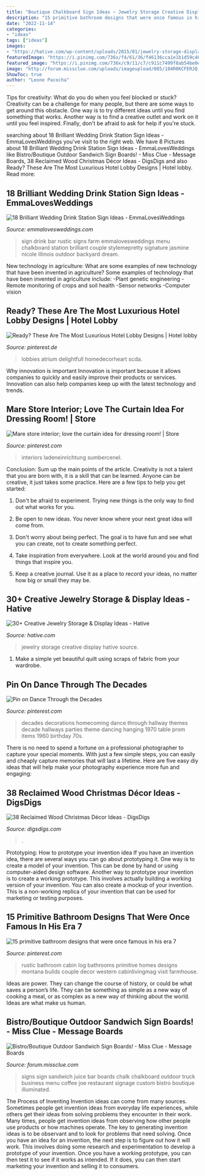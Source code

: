 ```yaml
---
title: "Boutique Chalkboard Sign Ideas ~ Jewelry Storage Creative Display Hative Source"
description: "15 primitive bathroom designs that were once famous in his era 7"
date: "2022-11-14"
categories:
- "ideas"
tags: ["ideas"]
images:
- "https://hative.com/wp-content/uploads/2015/01/jewelry-storage-display-ideas/20-jewelry-storage-display-ideas.jpg"
featuredImage: "https://i.pinimg.com/736x/f4/61/36/f46136cca1e1b1d59c40c3d81492d516--decades-decorations-parties-decades-party-ideas.jpg"
featured_image: "https://i.pinimg.com/736x/c9/11/c7/c911c7499f8ab54be0e1dd485151d5c2.jpg"
image: "http://forum.missclue.com/uploads/imageupload/085/104R0KCFERJQ.jpg"
ShowToc: true
author: "Leone Pacocha"
---
```



Tips for creativity: What do you do when you feel blocked or stuck?
Creativity can be a challenge for many people, but there are some ways to get around this obstacle. One way is to try different ideas until you find something that works. Another way is to find a creative outlet and work on it until you feel inspired. Finally, don't be afraid to ask for help if you're stuck.

	

		
searching about 18 Brilliant Wedding Drink Station Sign Ideas - EmmaLovesWeddings you've visit to the right web. We have 8 Pictures about 18 Brilliant Wedding Drink Station Sign Ideas - EmmaLovesWeddings like Bistro/Boutique Outdoor Sandwich Sign Boards! - Miss Clue - Message Boards, 38 Reclaimed Wood Christmas Décor Ideas - DigsDigs and also Ready? These Are The Most Luxurious Hotel Lobby Designs | Hotel lobby. Read more:
		
    
## 18 Brilliant Wedding Drink Station Sign Ideas - EmmaLovesWeddings

<img loading=lazy src="http://emmalovesweddings.com/wp-content/uploads/2018/05/outdoor-rustic-chalkboard-wedding-bar-sign.jpg" onerror="this.onerror=null;this.src='https://tse4.mm.bing.net/th?id=OIP.cmkZ4TqolldSC-Ba1yGxbgHaLH&amp;pid=15.1';" alt="18 Brilliant Wedding Drink Station Sign Ideas - EmmaLovesWeddings">

_Source: emmalovesweddings.com_

>sign drink bar rustic signs farm emmalovesweddings menu chalkboard station brilliant couple stylemepretty signature jasmine nicole illinois outdoor backyard dream. 

	

New technology in agriculture: What are some examples of new technology that have been invented in agriculture?
Some examples of technology that have been invented in agriculture include:
-Plant genetic engineering
-Remote monitoring of crops and soil health 
-Sensor networks 
-Computer vision

    
## Ready? These Are The Most Luxurious Hotel Lobby Designs | Hotel Lobby

<img loading=lazy src="https://i.pinimg.com/736x/5d/39/66/5d3966ab4e8a7924c072b936303c68aa.jpg" onerror="this.onerror=null;this.src='https://tse3.mm.bing.net/th?id=OIP.ZbvH_DI34HVETc05Mw9lPQHaHE&amp;pid=15.1';" alt="Ready? These Are The Most Luxurious Hotel Lobby Designs | Hotel lobby">

_Source: pinterest.de_

>lobbies atrium delightfull homedecorheart scda. 

	

Why innovation is important
Innovation is important because it allows companies to quickly and easily improve their products or services. Innovation can also help companies keep up with the latest technology and trends.

    
## Mare Store Interior; Love The Curtain Idea For Dressing Room! | Store

<img loading=lazy src="https://i.pinimg.com/736x/c9/11/c7/c911c7499f8ab54be0e1dd485151d5c2.jpg" onerror="this.onerror=null;this.src='https://tse2.mm.bing.net/th?id=OIP.D4_KxsqV4V8_F6yaENO2gwHaLd&amp;pid=15.1';" alt="Mare store interior; love the curtain idea for dressing room! | Store">

_Source: pinterest.com_

>interiors ladeneinrichtung sumbercenel. 

	

Conclusion: Sum up the main points of the article.
Creativity is not a talent that you are born with, it is a skill that can be learned. Anyone can be creative, it just takes some practice. Here are a few tips to help you get started:
1. Don't be afraid to experiment. Trying new things is the only way to find out what works for you.

2. Be open to new ideas. You never know where your next great idea will come from.

3. Don't worry about being perfect. The goal is to have fun and see what you can create, not to create something perfect.

4. Take inspiration from everywhere. Look at the world around you and find things that inspire you.

5. Keep a creative journal. Use it as a place to record your ideas, no matter how big or small they may be.

    
## 30+ Creative Jewelry Storage &amp; Display Ideas - Hative

<img loading=lazy src="https://hative.com/wp-content/uploads/2015/01/jewelry-storage-display-ideas/20-jewelry-storage-display-ideas.jpg" onerror="this.onerror=null;this.src='https://tse1.mm.bing.net/th?id=OIP.pADGwf9yBUzMI2G-0FArTQHaJ4&amp;pid=15.1';" alt="30+ Creative Jewelry Storage &amp; Display Ideas - Hative">

_Source: hative.com_

>jewelry storage creative display hative source. 

	

1. Make a simple yet beautiful quilt using scraps of fabric from your wardrobe.

    
## Pin On Dance Through The Decades

<img loading=lazy src="https://i.pinimg.com/736x/f4/61/36/f46136cca1e1b1d59c40c3d81492d516--decades-decorations-parties-decades-party-ideas.jpg" onerror="this.onerror=null;this.src='https://tse1.mm.bing.net/th?id=OIP.sISITTu5dcB09R_qR1fVjwHaJ3&amp;pid=15.1';" alt="Pin on Dance Through the Decades">

_Source: pinterest.com_

>decades decorations homecoming dance through hallway themes decade hallways parties theme dancing hanging 1970 table prom items 1960 birthday 70s. 

	

There is no need to spend a fortune on a professional photographer to capture your special moments. With just a few simple steps, you can easily and cheaply capture memories that will last a lifetime. Here are five easy diy ideas that will help make your photography experience more fun and engaging:

    
## 38 Reclaimed Wood Christmas Décor Ideas - DigsDigs

<img loading=lazy src="https://www.digsdigs.com/photos/2016/11/07-dark-grey-reclaimed-wooden-star-sign.jpg" onerror="this.onerror=null;this.src='https://tse2.mm.bing.net/th?id=OIP.d8OLriW07_TO0-iCWYz9EwHaLH&amp;pid=15.1';" alt="38 Reclaimed Wood Christmas Décor Ideas - DigsDigs">

_Source: digsdigs.com_

>. 

	

Prototyping: How to prototype your invention idea
If you have an invention idea, there are several ways you can go about prototyping it. One way is to create a model of your invention. This can be done by hand or using computer-aided design software. Another way to prototype your invention is to create a working prototype. This involves actually building a working version of your invention. You can also create a mockup of your invention. This is a non-working replica of your invention that can be used for marketing or testing purposes.

    
## 15 Primitive Bathroom Designs That Were Once Famous In His Era 7

<img loading=lazy src="https://i.pinimg.com/736x/83/3b/07/833b071b280b63766a5a4a1ffd22c379.jpg" onerror="this.onerror=null;this.src='https://tse3.mm.bing.net/th?id=OIP.5EI5Ow5eip8Aw4et9yO3UAHaLL&amp;pid=15.1';" alt="15 primitive bathroom designs that were once famous in his era 7">

_Source: pinterest.com_

>rustic bathroom cabin log bathrooms primitive homes designs montana builds couple decor western cabinlivingmag visit farmhouse. 

	

Ideas are power. They can change the course of history, or could be what saves a person’s life. They can be something as simple as a new way of cooking a meal, or as complex as a new way of thinking about the world. Ideas are what make us human.

    
## Bistro/Boutique Outdoor Sandwich Sign Boards! - Miss Clue - Message Boards

<img loading=lazy src="http://forum.missclue.com/uploads/imageupload/085/104R0KCFERJQ.jpg" onerror="this.onerror=null;this.src='https://tse2.mm.bing.net/th?id=OIP.zGL6-ToWdZPq8UQWOnIOeAHaJ4&amp;pid=15.1';" alt="Bistro/Boutique Outdoor Sandwich Sign Boards! - Miss Clue - Message Boards">

_Source: forum.missclue.com_

>signs sign sandwich juice bar boards chalk chalkboard outdoor truck business menu coffee joe restaurant signage custom bistro boutique illuminated. 

	

The Process of Inventing
Invention ideas can come from many sources. Sometimes people get invention ideas from everyday life experiences, while others get their ideas from solving problems they encounter in their work. Many times, people get invention ideas from observing how other people use products or how machines operate. The key to generating invention ideas is to be observant and to look for problems that need solving.
Once you have an idea for an invention, the next step is to figure out how it will work. This involves doing some research and experimentation to develop a prototype of your invention. Once you have a working prototype, you can then test it to see if it works as intended. If it does, you can then start marketing your invention and selling it to consumers.


